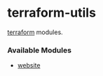 # terraform-utils
[terraform](https://www.terraform.io/) modules.

### Available Modules

- [website](./module/website)
